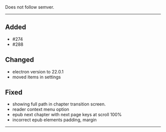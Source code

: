 Does not follow semver.

---

## Added

- #274
- #288

## Changed

- electron version to 22.0.1
- moved items in settings

## Fixed

- showing full path in chapter transition screen.
- reader context menu option
- epub next chapter with next page keys at scroll 100%
- incorrect epub elements padding, margin

---
